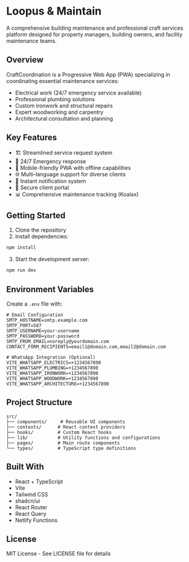 # Loopus & Maintain

A comprehensive building maintenance and professional craft services platform designed for property managers, building owners, and facility maintenance teams.

## Overview

CraftCoordination is a Progressive Web App (PWA) specializing in coordinating essential maintenance services:
- Electrical work (24/7 emergency service available)
- Professional plumbing solutions
- Custom ironwork and structural repairs
- Expert woodworking and carpentry
- Architectural consultation and planning

## Key Features

- 🏗️ Streamlined service request system
- 🚨 24/7 Emergency response
- 📱 Mobile-friendly PWA with offline capabilities
- 🌐 Multi-language support for diverse clients
- 📧 Instant notification system
- 🔐 Secure client portal
- 📊 Comprehensive maintenance tracking (Koalax)

## Getting Started

1. Clone the repository
2. Install dependencies:
```bash
npm install
```
3. Start the development server:
```bash
npm run dev
```

## Environment Variables

Create a `.env` file with:

```env
# Email Configuration
SMTP_HOSTNAME=smtp.example.com
SMTP_PORT=587
SMTP_USERNAME=your-username
SMTP_PASSWORD=your-password
SMTP_FROM_EMAIL=noreply@yourdomain.com
CONTACT_FORM_RECIPIENTS=email1@domain.com,email2@domain.com

# WhatsApp Integration (Optional)
VITE_WHATSAPP_ELECTRICS=+1234567890
VITE_WHATSAPP_PLUMBING=+1234567890
VITE_WHATSAPP_IRONWORK=+1234567890
VITE_WHATSAPP_WOODWORK=+1234567890
VITE_WHATSAPP_ARCHITECTURE=+1234567890
```

## Project Structure

```
src/
├── components/     # Reusable UI components
├── contexts/      # React context providers
├── hooks/         # Custom React hooks
├── lib/           # Utility functions and configurations
├── pages/         # Main route components
└── types/         # TypeScript type definitions
```

## Built With

- React + TypeScript
- Vite
- Tailwind CSS
- shadcn/ui
- React Router
- React Query
- Netlify Functions

## License

MIT License - See LICENSE file for details
